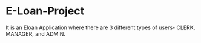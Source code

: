 # E-Loan-Project
 It is an Eloan Application where there are 3 different types of users- CLERK, MANAGER, and ADMIN. 
